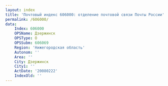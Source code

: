 ```yaml
---
layout: index
title: 'Почтовый индекс 606000: отделение почтовой связи Почты России'
permalink: /606000/
data:
    Index: 606000
    OPSName: Дзержинск
    OPSType: О
    OPSSubm: 606069
    Region: 'Нижегородская область'
    Autonom: ''
    Area: ''
    City: Дзержинск
    City1: ''
    ActDate: '20080222'
    IndexOld: ''
---
```

